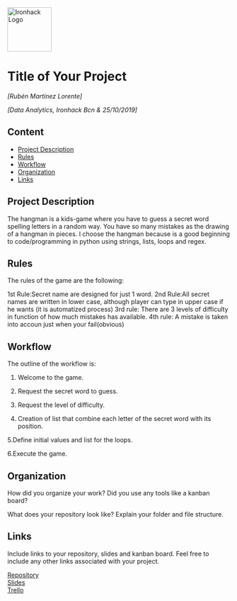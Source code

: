 <img src="https://bit.ly/2VnXWr2" alt="Ironhack Logo" width="100"/>

# Title of Your Project
*[Rubén Martínez Lorente]*

*[Data Analytics, Ironhack Bcn & 25/10/2019]*

## Content
- [Project Description](#project-description)
- [Rules](#rules)
- [Workflow](#workflow)
- [Organization](#organization)
- [Links](#links)

## Project Description
The hangman is a kids-game where you have to guess a secret word spelling letters in a random way. You have so many mistakes as the drawing of a hangman in pieces.
I choose the hangman because is a good beginning to code/programming in python using strings, lists, loops and regex. 

## Rules
The rules of the game are the following:

1st Rule:Secret name are designed for just 1 word.
2nd Rule:All secret names are written in lower case, although player can type in upper case if he wants (it is automatized process)
3rd rule: There are 3 levels of difficulty in function of how much mistakes has available. 
4th rule: A mistake is taken into accoun just when your fail(obvious)

## Workflow
The outline of the workflow is:
1. Welcome to the game.

2. Request the secret word to guess.

3. Request the level of difficulty.

4. Creation of list that combine each letter of the secret word with its position.

5.Define initial values and list for the loops.

6.Execute the game.

## Organization
How did you organize your work? Did you use any tools like a kanban board?

What does your repository look like? Explain your folder and file structure.

## Links
Include links to your repository, slides and kanban board. Feel free to include any other links associated with your project.

[Repository](https://github.com/rubenmartinezlorente)  
[Slides](https://slides.com/)  
[Trello](https://trello.com/en)  
